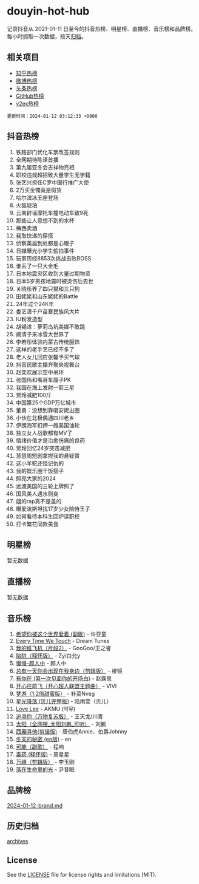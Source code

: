 # douyin-hot-hub

记录抖音从 2021-01-11 日至今的抖音热榜、明星榜、直播榜、音乐榜和品牌榜。每小时抓取一次数据，按天[归档](archives)。

## 相关项目

- [知乎热榜](https://github.com/lonnyzhang423/zhihu-hot-hub)
- [微博热榜](https://github.com/lonnyzhang423/weibo-hot-hub)
- [头条热榜](https://github.com/lonnyzhang423/toutiao-hot-hub)
- [GitHub热榜](https://github.com/lonnyzhang423/github-hot-hub)
- [v2ex热榜](https://github.com/lonnyzhang423/v2ex-hot-hub)


`更新时间：2024-01-12 03:12:33 +0800`

## 抖音热榜

1. 铁路部门优化车票改签规则
1. 全网期待陈泽首播
1. 第九届亚冬会吉祥物亮相
1. 职校违规超招致大量学生无学籍
1. 张艺兴担任C罗中国行推广大使
1. 2万买金镯竟是假货
1. 哈尔滨冰王座登场
1. 火狐琥珀
1. 云南辟谣摩托车撞电动车致9死
1. 那些让人意想不到的水杯
1. 梅西卖酒
1. 我取快递的穿搭
1. 侦察英雄到处都是心眼子
1. 日媒曝光小学生偷拍事件
1. 玩家历经8853次挑战击败BOSS
1. 谁丢了一只大金毛
1. 日本地震灾区收到大量过期物资
1. 日本5岁男孩地震时被烫伤后去世
1. 关晓彤养了四只猫和三只狗
1. 田姥姥和山东姥姥的Battle
1. 24年过个24K年
1. 娄艺潇千户苗寨民族风大片
1. IU粉发造型
1. 胡锡进：萝莉岛坑美媒不敢跳
1. 阚清子来冰雪大世界了
1. 李若彤体验内蒙古传统服饰
1. 这样的老手艺已经不多了
1. 老人女儿回应张馨予买气球
1. 抖音民歌主播齐聚央视舞台
1. 赵奕欢展示空中吊环
1. 张国伟和嘴哥车厘子PK
1. 我国在海上发射一箭三星
1. 贾玲减肥100斤
1. 中国第25个GDP万亿城市
1. 董勇：没想到靠唱安妮出圈
1. 小伙在北极偶遇四川老乡
1. 伊朗海军扣押一艘美国油轮
1. 独立女人战歌都有MV了
1. 情绪价值才是治愈伤痛的良药
1. 贾玲回忆24岁突击减肥
1. 慧慧周短剧拿捏我的悬疑胃
1. 这小羊驼还怪记仇的
1. 我的娱乐圈干饭搭子
1. 照亮大家的2024
1. 远渡美国的三轮上牌照了
1. 国风美人遇水则变
1. 姐的rap真不是盖的
1. 曝爱泼斯坦找17岁少女陪侍王子
1. 如何看待本科生回炉读职校
1. 打卡繁花同款美食

## 明星榜

暂无数据

## 直播榜

暂无数据

## 音乐榜

1. [希望你被这个世界爱着 (副歌)](https://sf6-cdn-tos.douyinstatic.com/obj/tos-cn-ve-2774/oUHCmWQfZlE3QQBKBeD8rCFLpJzPgCpImhsxMt) - 许亚童
1. [Every Time We Touch](https://sf86-cdn-tos.douyinstatic.com/obj/tos-cn-ve-2774/ogN6lUKQeBBfEVhIOMikG1CcJjugxk1tztZyhP) - Dream Tunes
1. [我的纸飞机（片段2）](https://sf86-cdn-tos.douyinstatic.com/obj/tos-cn-ve-2774/oM2ZrKcg2CD5AeRB2gkeXOFB1IxAGJdZPazYHf) - GooGoo/王之睿
1. [陷阱（释怀版）](https://sf86-cdn-tos.douyinstatic.com/obj/tos-cn-ve-2774/oE8C21LeZrzKLDFfQYgMzx4GAIHageG5IzayY7) - Zy/白允y
1. [慢慢-颜人中](https://sf86-cdn-tos.douyinstatic.com/obj/tos-cn-ve-2774/ocjHNfBXdBxQNC8ZGAeoLMFTUgtBg8bkExunDC) - 颜人中
1. [总有一天你会出现在我身边（剪辑版）](https://sf6-cdn-tos.douyinstatic.com/obj/tos-cn-ve-2774/oMLsHwhWW7CYoAhoWB9EXUQIzNBsfAJxpAoxCU) - 棱镜
1. [有你在 (第一次见面你的开场白)](https://sf86-cdn-tos.douyinstatic.com/obj/tos-cn-ve-2774/oAthrQ3ClJBfI57uBoFEgNDYtNCZ0TSYQQfxQ0) - 赵露思
1. [开心往前飞（开心超人联盟主题曲）](https://sf86-cdn-tos.douyinstatic.com/obj/tos-cn-ve-2774/9d8fb7c82cf1421fb93a9fe925275e0a) - VIVI
1. [梦游（1.2倍甜蜜版）](https://sf86-cdn-tos.douyinstatic.com/obj/tos-cn-ve-2774/o4gyAUm8hwufoEABmwVIiQtHsFuGzAEEWtNMzo) - 补菜Nveg
1. [星光降落 (贝儿完整版)](https://sf86-cdn-tos.douyinstatic.com/obj/tos-cn-ve-2774/okwB9hAwyAtsFFkFBzAX1hOOfQuIoMNs0W2Mwr) - 陆雨萱（贝儿）
1. [Love Lee](https://sf3-cdn-tos.douyinstatic.com/obj/tos-cn-ve-2774/o05GbkJGbCBTdDnMtB0fwOYgkeZp23vrWQDQBS) - AKMU (악뮤)
1. [追寻你（万物复苏版）](https://sf86-cdn-tos.douyinstatic.com/obj/tos-cn-ve-2774/oYeAZJsbjIDit9APmBg8u6uDUQnHmoCf3gbo74) - 王天戈/川青
1. [太阳（全网搜_太阳刘鹏_可听）](https://sf3-cdn-tos.douyinstatic.com/obj/tos-cn-ve-2774/ogWbyIQnlBFImVbeDocRdCIYtBHlbJXgfZMvgz) - 刘鹏
1. [西厢寻他(剪辑版)](https://sf86-cdn-tos.douyinstatic.com/obj/tos-cn-ve-2774/oUsAVfAQKlRNxEv5qxvIB8o5qmIWUcXbzJKJhw) - 唐伯虎Annie、伯爵Johnny
1. [冬天的秘密 (en版)](https://sf86-cdn-tos.douyinstatic.com/obj/tos-cn-ve-2774/okIuMHDdzyf3FjGK4Lphe1vfHcQaPIHAg0Z4CR) - en
1. [可能（副歌）](https://sf86-cdn-tos.douyinstatic.com/obj/tos-cn-ve-2774/cde1731888894259b333569393c2fb51) - 程响
1. [毒药 (释怀版)](https://sf86-cdn-tos.douyinstatic.com/obj/tos-cn-ve-2774/oYILMEAzspdZBIzy4frJNB8ZHPHWAhiwowd4Ad) - 周星星
1. [万疆（剪辑版）](https://sf3-cdn-tos.douyinstatic.com/obj/tos-cn-ve-2774/ooG7oVgFlDTelKCjCsTTobQvbdtj1BBQXnfZd8) - 李玉刚
1. [落在生命里的光](https://sf86-cdn-tos.douyinstatic.com/obj/tos-cn-ve-2774/d9ffa8c090124ea58bb10df9b510c01d) - 尹昔眠

## 品牌榜

[2024-01-12-brand.md](archives/2024-01-12-brand.md)

## 历史归档

[archives](archives)

## License

See the [LICENSE](LICENSE) file for license rights and limitations (MIT).

